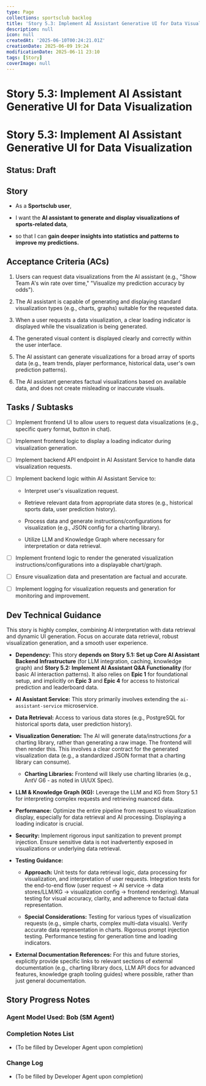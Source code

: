 ```yaml
---
type: Page
collections: sportsclub backlog
title: 'Story 5.3: Implement AI Assistant Generative UI for Data Visualization'
description: null
icon: null
createdAt: '2025-06-10T00:24:21.01Z'
creationDate: 2025-06-09 19:24
modificationDate: 2025-06-11 23:10
tags: [Story]
coverImage: null
---
```


# Story 5.3: Implement AI Assistant Generative UI for Data Visualization

# Story 5.3: Implement AI Assistant Generative UI for Data Visualization

## Status: Draft

## Story

- As a **Sportsclub user**,

- I want the **AI assistant to generate and display visualizations of sports-related data**,

- so that I can **gain deeper insights into statistics and patterns to improve my predictions.**

## Acceptance Criteria (ACs)

1. Users can request data visualizations from the AI assistant (e.g., "Show Team A's win rate over time," "Visualize my prediction accuracy by odds").

2. The AI assistant is capable of generating and displaying standard visualization types (e.g., charts, graphs) suitable for the requested data.

3. When a user requests a data visualization, a clear loading indicator is displayed while the visualization is being generated.

4. The generated visual content is displayed clearly and correctly within the user interface.

5. The AI assistant can generate visualizations for a broad array of sports data (e.g., team trends, player performance, historical data, user's own prediction patterns).

6. The AI assistant generates factual visualizations based on available data, and does not create misleading or inaccurate visuals.

## Tasks / Subtasks

- [ ] Implement frontend UI to allow users to request data visualizations (e.g., specific query format, button in chat).

- [ ] Implement frontend logic to display a loading indicator during visualization generation.

- [ ] Implement backend API endpoint in AI Assistant Service to handle data visualization requests.

- [ ] Implement backend logic within AI Assistant Service to:

    - Interpret user's visualization request.

    - Retrieve relevant data from appropriate data stores (e.g., historical sports data, user prediction history).

    - Process data and generate instructions/configurations for visualization (e.g., JSON config for a charting library).

    - Utilize LLM and Knowledge Graph where necessary for interpretation or data retrieval.

- [ ] Implement frontend logic to render the generated visualization instructions/configurations into a displayable chart/graph.

- [ ] Ensure visualization data and presentation are factual and accurate.

- [ ] Implement logging for visualization requests and generation for monitoring and improvement.

## Dev Technical Guidance

This story is highly complex, combining AI interpretation with data retrieval and dynamic UI generation. Focus on accurate data retrieval, robust visualization generation, and a smooth user experience.

- **Dependency:** This story **depends on Story 5.1: Set up Core AI Assistant Backend Infrastructure** (for LLM integration, caching, knowledge graph) and **Story 5.2: Implement AI Assistant Q&A Functionality** (for basic AI interaction patterns). It also relies on **Epic 1** for foundational setup, and implicitly on **Epic 3** and **Epic 4** for access to historical prediction and leaderboard data.

- **AI Assistant Service:** This story primarily involves extending the `ai-assistant-service` microservice.

- **Data Retrieval:** Access to various data stores (e.g., PostgreSQL for historical sports data, user prediction history).

- **Visualization Generation:** The AI will generate data/instructions *for* a charting library, rather than generating a raw image. The frontend will then render this. This involves a clear contract for the generated visualization data (e.g., a standardized JSON format that a charting library can consume).

    - **Charting Libraries:** Frontend will likely use charting libraries (e.g., AntV G6 - as noted in UI/UX Spec).

- **LLM & Knowledge Graph (KG):** Leverage the LLM and KG from Story 5.1 for interpreting complex requests and retrieving nuanced data.

- **Performance:** Optimize the entire pipeline from request to visualization display, especially for data retrieval and AI processing. Displaying a loading indicator is crucial.

- **Security:** Implement rigorous input sanitization to prevent prompt injection. Ensure sensitive data is not inadvertently exposed in visualizations or underlying data retrieval.

- **Testing Guidance:**

    - **Approach:** Unit tests for data retrieval logic, data processing for visualization, and interpretation of user requests. Integration tests for the end-to-end flow (user request -> AI service -> data stores/LLM/KG -> visualization config -> frontend rendering). Manual testing for visual accuracy, clarity, and adherence to factual data representation.

    - **Special Considerations:** Testing for various types of visualization requests (e.g., simple charts, complex multi-data visuals). Verify accurate data representation in charts. Rigorous prompt injection testing. Performance testing for generation time and loading indicators.

- **External Documentation References:** For this and future stories, explicitly provide specific links to relevant sections of external documentation (e.g., charting library docs, LLM API docs for advanced features, knowledge graph tooling guides) where possible, rather than just general documentation.

## Story Progress Notes

### Agent Model Used: Bob (SM Agent)

### Completion Notes List

- (To be filled by Developer Agent upon completion)

### Change Log

- (To be filled by Developer Agent upon completion)


